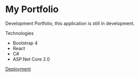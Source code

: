 # My Portfolio
Development Portfolio, this application is still in development.

Technologies
- Bootstrap 4
- React
- C#
- ASP.Net Core 2.0


[Deployment](https://portfolio32.azurewebsites.net/)

